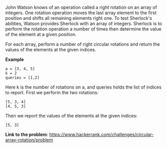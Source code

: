 John Watson knows of an operation called a right rotation on an array of integers. One rotation operation moves the last
array element to the first position and shifts all remaining elements right one. To test Sherlock's abilities, Watson provides
Sherlock with an array of integers. Sherlock is to perform the rotation operation a number of times then determine the value
of the element at a given position.

For each array, perform a number of right circular rotations and return the values of the elements at the given indices.

**Example**
```
a = [3, 4, 5]
k = 2
queries = [1,2]
```

Here k is the number of rotations on a, and queries holds the list of indices to report. First we perform the two rotations:

```
[5, 3, 4]
[4, 5, 3]
```

Then we report the values of the elements at the given indices:

```
[5, 3]
```

**Link to the problem**: https://www.hackerrank.com/challenges/circular-array-rotation/problem